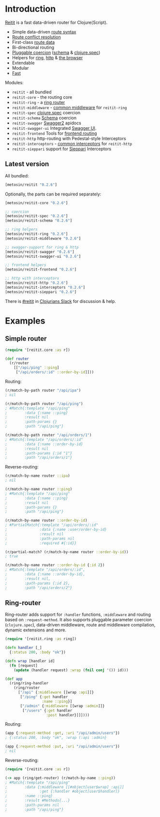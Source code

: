 # Introduction

[Reitit](https://github.com/metosin/reitit) is a fast data-driven router for Clojure(Script).

* Simple data-driven [route syntax](./basics/route_syntax.md)
* [Route conflict resolution](./basics/route_conflicts.md)
* First-class [route data](./basics/route_data.md)
* Bi-directional routing
* [Pluggable coercion](./coercion/coercion.md) ([schema](https://github.com/plumatic/schema) & [clojure.spec](https://clojure.org/about/spec))
* Helpers for [ring](./ring/ring.html), [http](./http/interceptors.md) & [the browser](./frontend/basics.html)
* Extendable
* Modular
* [Fast](performance.md)

Modules:

* `reitit` - all bundled
* `reitit-core` - the routing core
* `reitit-ring` - a [ring router](./ring/ring.md)
* `reitit-middleware` - [common middleware](./ring/default_middleware.md) for `reitit-ring`
* `reitit-spec` [clojure.spec](https://clojure.org/about/spec) coercion
* `reitit-schema` [Schema](https://github.com/plumatic/schema) coercion
* `reitit-swagger` [Swagger2](https://swagger.io/) apidocs
* `reitit-swagger-ui` Integrated [Swagger UI](https://github.com/swagger-api/swagger-ui).
* `reitit-frontend` Tools for [frontend routing](frontend/basics.md)
* `reitit-http` http-routing with Pedestal-style Interceptors
* `reitit-interceptors` - [common interceptors](./http/default_interceptors.md) for `reitit-http`
* `reitit-sieppari` support for [Sieppari](https://github.com/metosin/sieppari) Interceptors

## Latest version

All bundled:

```clj
[metosin/reitit "0.2.6"]
```

Optionally, the parts can be required separately:

```clj
[metosin/reitit-core "0.2.6"]

;; coercion
[metosin/reitit-spec "0.2.6"]
[metosin/reitit-schema "0.2.6"]

;; ring helpers
[metosin/reitit-ring "0.2.6"]
[metosin/reitit-middleware "0.2.6"]

;; swagger-support for ring & http
[metosin/reitit-swagger "0.2.6"]
[metosin/reitit-swagger-ui "0.2.6"]

;; frontend helpers
[metosin/reitit-frontend "0.2.6"]

;; http with interceptors
[metosin/reitit-http "0.2.6"]
[metosin/reitit-interceptors "0.2.6"]
[metosin/reitit-sieppari "0.2.6"]
```

There is [#reitit](https://clojurians.slack.com/messages/reitit/) in [Clojurians Slack](http://clojurians.net/) for discussion & help.

# Examples

## Simple router

```clj
(require '[reitit.core :as r])

(def router
  (r/router
    [["/api/ping" ::ping]
     ["/api/orders/:id" ::order-by-id]]))
```

Routing:

```clj
(r/match-by-path router "/api/ipa")
; nil

(r/match-by-path router "/api/ping")
; #Match{:template "/api/ping"
;        :data {:name ::ping}
;        :result nil
;        :path-params {}
;        :path "/api/ping"}

(r/match-by-path router "/api/orders/1")
; #Match{:template "/api/orders/:id"
;        :data {:name ::order-by-id}
;        :result nil
;        :path-params {:id "1"}
;        :path "/api/orders/1"}
```

Reverse-routing:

```clj
(r/match-by-name router ::ipa)
; nil

(r/match-by-name router ::ping)
; #Match{:template "/api/ping"
;        :data {:name ::ping}
;        :result nil
;        :path-params {}
;        :path "/api/ping"}

(r/match-by-name router ::order-by-id)
; #PartialMatch{:template "/api/orders/:id"
;               :data {:name :user/order-by-id}
;               :result nil
;               :path-params nil
;               :required #{:id}}

(r/partial-match? (r/match-by-name router ::order-by-id))
; true

(r/match-by-name router ::order-by-id {:id 2})
; #Match{:template "/api/orders/:id",
;        :data {:name ::order-by-id},
;        :result nil,
;        :path-params {:id 2},
;        :path "/api/orders/2"}
```

## Ring-router

Ring-router adds support for `:handler` functions, `:middleware` and routing based on `:request-method`. It also supports pluggable parameter coercion (`clojure.spec`), data-driven middleware, route and middleware compilation, dynamic extensions and more.

```clj
(require '[reitit.ring :as ring])

(defn handler [_]
  {:status 200, :body "ok"})

(defn wrap [handler id]
  (fn [request]
    (update (handler request) :wrap (fnil conj '()) id)))

(def app
  (ring/ring-handler
    (ring/router
      ["/api" {:middleware [[wrap :api]]}
       ["/ping" {:get handler
                 :name ::ping}]
       ["/admin" {:middleware [[wrap :admin]]}
        ["/users" {:get handler
                   :post handler}]]])))
```

Routing:

```clj
(app {:request-method :get, :uri "/api/admin/users"})
; {:status 200, :body "ok", :wrap (:api :admin}

(app {:request-method :put, :uri "/api/admin/users"})
; nil
```

Reverse-routing:

```clj
(require '[reitit.core :as r])

(-> app (ring/get-router) (r/match-by-name ::ping))
; #Match{:template "/api/ping"
;        :data {:middleware [[#object[user$wrap] :api]]
;               :get {:handler #object[user$handler]}
;        :name ::ping}
;        :result #Methods{...}
;        :path-params nil
;        :path "/api/ping"}
```
